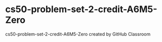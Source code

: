 # cs50-problem-set-2-credit-A6M5-Zero
cs50-problem-set-2-credit-A6M5-Zero created by GitHub Classroom
